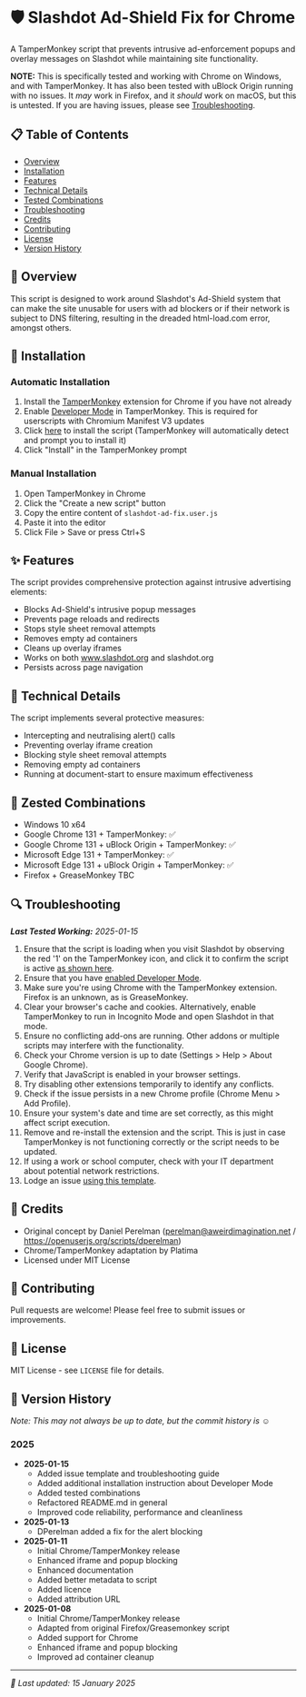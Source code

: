 # 🛡️ Slashdot Ad-Shield Fix for Chrome

A TamperMonkey script that prevents intrusive ad-enforcement popups and overlay messages on Slashdot while maintaining site functionality.

**NOTE:** This is specifically tested and working with Chrome on Windows, and with TamperMonkey. It has also been tested with uBlock Origin running with no issues. It *may* work in Firefox, and it *should* work on macOS, but this is untested. If you are having issues, please see [Troubleshooting](#-troubleshooting).

## 📋 Table of Contents
- [Overview](#-overview)
- [Installation](#-installation)
- [Features](#-features)
- [Technical Details](#-technical-details)
- [Tested Combinations](#-tested-combinations)
- [Troubleshooting](#-troubleshooting)
- [Credits](#-credits)
- [Contributing](#-contributing)
- [License](#-license)
- [Version History](#-version-history)

## 🎯 Overview
This script is designed to work around Slashdot's Ad-Shield system that can make the site unusable for users with ad blockers or if their network is subject to DNS filtering, resulting in the dreaded html-load.com error, amongst others. 

## 💾 Installation
### Automatic Installation
1. Install the [TamperMonkey](https://chrome.google.com/webstore/detail/tampermonkey/dhdgffkkebhmkfjojejmpbldmpobfkfo) extension for Chrome if you have not already
2. Enable [Developer Mode](https://www.tampermonkey.net/faq.php#Q209) in TamperMonkey. This is required for userscripts with Chromium Manifest V3 updates
3. Click [here](https://github.com/platima/slashdot-ad-fix/raw/main/slashdot-ad-fix.user.js) to install the script (TamperMonkey will automatically detect and prompt you to install it)
4. Click "Install" in the TamperMonkey prompt

### Manual Installation
1. Open TamperMonkey in Chrome
2. Click the "Create a new script" button
3. Copy the entire content of `slashdot-ad-fix.user.js`
4. Paste it into the editor
5. Click File > Save or press Ctrl+S

## ✨ Features
The script provides comprehensive protection against intrusive advertising elements:

- Blocks Ad-Shield's intrusive popup messages
- Prevents page reloads and redirects
- Stops style sheet removal attempts
- Removes empty ad containers
- Cleans up overlay iframes
- Works on both www.slashdot.org and slashdot.org
- Persists across page navigation

## 🔧 Technical Details
The script implements several protective measures:

- Intercepting and neutralising alert() calls
- Preventing overlay iframe creation
- Blocking style sheet removal attempts
- Removing empty ad containers
- Running at document-start to ensure maximum effectiveness

## 🧪 Zested Combinations

- Windows 10 x64
 - Google Chrome 131 + TamperMonkey: ✅
 - Google Chrome 131 + uBlock Origin + TamperMonkey: ✅
 - Microsoft Edge 131 + TamperMonkey: ✅
 - Microsoft Edge 131 + uBlock Origin + TamperMonkey: ✅
 - Firefox + GreaseMonkey TBC

## 🔍 Troubleshooting
***Last Tested Working:** 2025-01-15*

1. Ensure that the script is loading when you visit Slashdot by observing the red '1' on the TamperMonkey icon, and click it to confirm the script is active [as shown here](Example.png).
2. Ensure that you have [enabled Developer Mode](https://www.tampermonkey.net/faq.php#Q209).
3. Make sure you're using Chrome with the TamperMonkey extension. Firefox is an unknown, as is GreaseMonkey.
4. Clear your browser's cache and cookies. Alternatively, enable TamperMonkey to run in Incognito Mode and open Slashdot in that mode.
5. Ensure no conflicting add-ons are running. Other addons or multiple scripts may interfere with the functionality.
6. Check your Chrome version is up to date (Settings > Help > About Google Chrome).
7. Verify that JavaScript is enabled in your browser settings.
8. Try disabling other extensions temporarily to identify any conflicts.
9. Check if the issue persists in a new Chrome profile (Chrome Menu > Add Profile).
10. Ensure your system's date and time are set correctly, as this might affect script execution.
11. Remove and re-install the extension and the script. This is just in case TamperMonkey is not functioning correctly or the script needs to be updated.
12. If using a work or school computer, check with your IT department about potential network restrictions.
13. Lodge an issue [using this template](https://github.com/platima/slashdot-ad-fix/issues/new?labels=bug&template=bug_report.md&title=%5BBUG%5D).

## 👥 Credits
- Original concept by Daniel Perelman (perelman@aweirdimagination.net / https://openuserjs.org/scripts/dperelman)
- Chrome/TamperMonkey adaptation by Platima
- Licensed under MIT License

## 🤝 Contributing
Pull requests are welcome! Please feel free to submit issues or improvements.

## 📄 License
MIT License - see `LICENSE` file for details.

## 📅 Version History
*Note: This may not always be up to date, but the commit history is ☺*

### 2025
- **2025-01-15**
  - Added issue template and troubleshooting guide
  - Added additional installation instruction about Developer Mode
  - Added tested combinations
  - Refactored README.md in general
  - Improved code reliability, performance and cleanliness
- **2025-01-13**
  - DPerelman added a fix for the alert blocking
- **2025-01-11**
  - Initial Chrome/TamperMonkey release
  - Enhanced iframe and popup blocking
  - Enhanced documentation
  - Added better metadata to script
  - Added licence
  - Added attribution URL
- **2025-01-08**
  - Initial Chrome/TamperMonkey release
  - Adapted from original Firefox/Greasemonkey script
  - Added support for Chrome
  - Enhanced iframe and popup blocking
  - Improved ad container cleanup

---
*🔄 Last updated: 15 January 2025*
